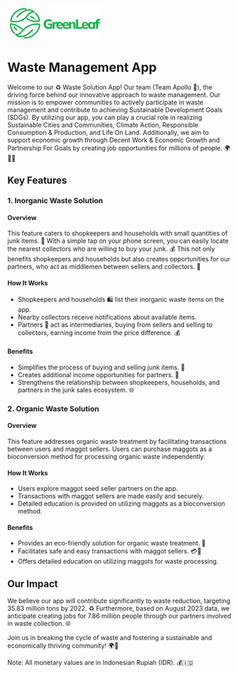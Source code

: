 ![Logo](https://github.com/fairuztsn/greenleaf/blob/main/assets/img/greenleaf_logo_2.png) 
# Waste Management App

Welcome to our ♻️ Waste Solution App! Our team (Team Apollo 🚀), the driving force behind our innovative approach to waste management. Our mission is to empower communities to actively participate in waste management and contribute to achieving Sustainable Development Goals (SDGs). By utilizing our app, you can play a crucial role in realizing Sustainable Cities and Communities, Climate Action, Responsible Consumption & Production, and Life On Land. Additionally, we aim to support economic growth through Decent Work & Economic Growth and Partnership For Goals by creating job opportunities for millions of people. 🌍🌱💼

## Key Features

### 1. Inorganic Waste Solution

#### Overview
This feature caters to shopkeepers and households with small quantities of junk items. 🛒 With a simple tap on your phone screen, you can easily locate the nearest collectors who are willing to buy your junk. 💰 This not only benefits shopkeepers and households but also creates opportunities for our partners, who act as middlemen between sellers and collectors. 🤝

#### How It Works
- Shopkeepers and households 🛍️ list their inorganic waste items on the app.
- Nearby collectors receive notifications about available items.
- Partners 🤝 act as intermediaries, buying from sellers and selling to collectors, earning income from the price difference. 💰

#### Benefits
- Simplifies the process of buying and selling junk items. 🔄
- Creates additional income opportunities for partners. 💼
- Strengthens the relationship between shopkeepers, households, and partners in the junk sales ecosystem. 🌐

### 2. Organic Waste Solution

#### Overview
This feature addresses organic waste treatment by facilitating transactions between users and maggot sellers. Users can purchase maggots as a bioconversion method for processing organic waste independently.

#### How It Works
- Users explore maggot seed seller partners on the app.
- Transactions with maggot sellers are made easily and securely.
- Detailed education is provided on utilizing maggots as a bioconversion method.

#### Benefits
- Provides an eco-friendly solution for organic waste treatment. 🌱
- Facilitates safe and easy transactions with maggot sellers. 💳🛒
- Offers detailed education on utilizing maggots for waste processing. 

## Our Impact

We believe our app will contribute significantly to waste reduction, targeting 35.83 million tons by 2022. ♻️ Furthermore, based on August 2023 data, we anticipate creating jobs for 7.86 million people through our partners involved in waste collection. 🌐

Join us in breaking the cycle of waste and fostering a sustainable and economically thriving community! 🌍💪

Note: All monetary values are in Indonesian Rupiah (IDR). 💰🇮🇩
